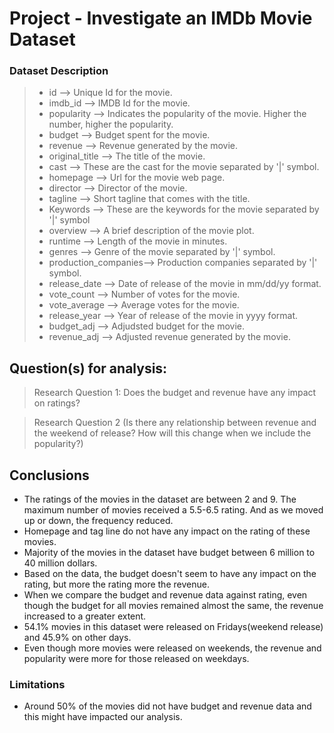 # Project - Investigate an IMDb Movie Dataset
### Dataset Description 
>* id                  -->       Unique Id for the movie.
>* imdb_id             -->       IMDB Id for the movie.
>* popularity          -->       Indicates the popularity of the movie. Higher the number, higher the popularity.
>* budget              -->       Budget spent for the movie.
>* revenue             -->       Revenue generated by the movie.
>* original_title      -->       The title of the movie.
>* cast                -->       These are the cast for the movie separated by '|' symbol.
>* homepage            -->       Url for the movie web page.
>* director            -->       Director of the movie.
>* tagline             -->       Short tagline that comes with the title.
>* Keywords            -->       These are the keywords for the movie separated by '|' symbol  
>* overview            -->		A brief description of the movie plot.						
>* runtime             -->       Length of the movie in minutes.
>* genres              -->       Genre of the movie separated by '|' symbol.
>* production_companies-->       Production companies separated by '|' symbol.
>* release_date        -->       Date of release of the movie in mm/dd/yy format.
>* vote_count          -->       Number of votes for the movie.
>* vote_average        -->       Average votes for the movie.
>* release_year        -->       Year of release of the movie in yyyy format.
>* budget_adj          -->       Adjudsted budget for the movie.
>* revenue_adj         -->       Adjusted revenue generated by the movie.

## Question(s) for analysis:
> Research Question 1: Does the budget and revenue have any impact on ratings?

> Research Question 2 (Is there any relationship between revenue and the weekend of release? How will this change when we include the popularity?)


## Conclusions

* The ratings of the movies in the dataset are between 2 and 9. The maximum number of movies received a 5.5-6.5 rating. And as   we moved up or down, the frequency reduced.
* Homepage and tag line do not have any impact on the rating of these movies.
* Majority of the movies in the dataset have budget between 6 million to 40 million dollars.
* Based on the data, the budget doesn't seem to have any impact on the rating, but more the rating more the revenue.
* When we compare the budget and revenue data against rating, even though the budget for all movies remained almost the same,     the revenue increased to a greater extent.
* 54.1% movies in this dataset were released on Fridays(weekend release) and 45.9% on other days.
* Even though more movies were released on weekends, the revenue and popularity were more for those released on weekdays.

### Limitations
* Around 50% of the movies did not have budget and revenue data and this might have impacted our analysis.